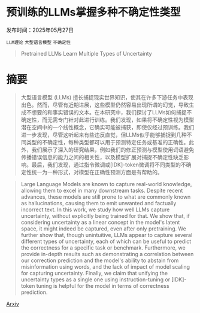 # 预训练的LLMs掌握多种不确定性类型

发布时间：2025年05月27日

`LLM理论` `大型语言模型` `不确定性`

> Pretrained LLMs Learn Multiple Types of Uncertainty

# 摘要

> 大型语言模型 (LLMs) 擅长捕捉现实世界知识，使其在许多下游任务中表现出色。然而，尽管有近期进展，这些模型仍然容易出现所谓的幻觉，导致生成不想要的和事实错误的文本。在本研究中，我们探讨了LLMs如何捕捉不确定性，而无需专门针对此进行训练。我们发现，如果将不确定性视为模型潜在空间中的一个线性概念，它确实可能被捕获，即使仅经过预训练。我们进一步发现，尽管这听起来有些违反直觉，但LLMs似乎能够捕捉到几种不同类型的不确定性，每种类型都可以用于预测特定任务或基准的正确性。此外，我们展示了深入的研究结果，例如我们的修正预测与模型使用词语避免传播错误信息的能力之间的相关性，以及模型扩展对捕捉不确定性缺乏影响。最后，我们发现，通过指令微调或[IDK]-token微调将不同类型的不确定性统一为一种形式，对模型在正确性预测方面是有帮助的。

> Large Language Models are known to capture real-world knowledge, allowing them to excel in many downstream tasks. Despite recent advances, these models are still prone to what are commonly known as hallucinations, causing them to emit unwanted and factually incorrect text. In this work, we study how well LLMs capture uncertainty, without explicitly being trained for that. We show that, if considering uncertainty as a linear concept in the model's latent space, it might indeed be captured, even after only pretraining. We further show that, though unintuitive, LLMs appear to capture several different types of uncertainty, each of which can be useful to predict the correctness for a specific task or benchmark. Furthermore, we provide in-depth results such as demonstrating a correlation between our correction prediction and the model's ability to abstain from misinformation using words, and the lack of impact of model scaling for capturing uncertainty. Finally, we claim that unifying the uncertainty types as a single one using instruction-tuning or [IDK]-token tuning is helpful for the model in terms of correctness prediction.

[Arxiv](https://arxiv.org/abs/2505.21218)